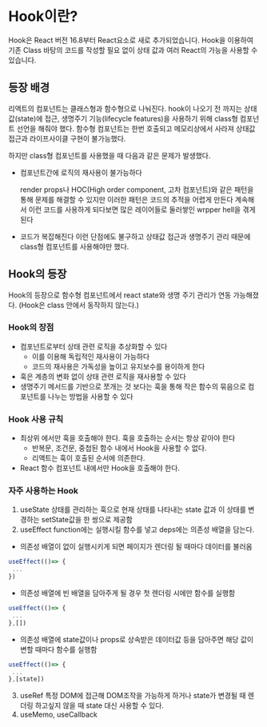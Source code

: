 # Hook이란?

Hook은 React 버전 16.8부터 React요소로 새로 추가되었습니다. Hook을 이용하여 기존 Class 바탕의 코드를 작성할 필요 없이 상태 값과 여러 React의 가능을 사용할 수 있습니다.

## 등장 배경

리액트의 컴포넌트는 클래스형과 함수형으로 나눠진다. hook이 나오기 전 까지는 상태값(state)에 접근, 생명주기 기능(lifecycle features)을 사용하기 위해 class형 컴포넌트 선언을 해줘야 했다. 함수형 컴포넌트는 한번 호출되고 메모리상에서 사라져 상태값 접근과 라이프사이클 구현이 불가능했다.

하지만 class형 컴포넌트를 사용했을 때 다음과 같은 문제가 발생했다.

- 컴포넌트간에 로직의 재사용이 불가능하다<br>

  render props나 HOC(High order component, 고차 컴포넌트)와 같은 패턴을 통해 문제를 해결할 수 있지만 이러한 패턴은 코드의 추적을 어렵게 만든다
  계속해서 이런 코드를 사용하게 되다보면 많은 레이어들로 둘러쌓인 wrpper hell을 겪게 된다

- 코드가 복잡해진다
  이런 단점에도 불구하고 상태값 접근과 생명주기 관리 때문에 class형 컴포넌트를 사용해야만 했다.

## Hook의 등장

Hook의 등장으로 함수형 컴포넌트에서 react state와 생명 주기 관리가 연동 가능해졌다.
(Hook은 class 안에서 동작하지 않는다.)

### Hook의 장점

- 컴포넌트로부터 상태 관련 로직을 추상화할 수 있다
  - 이를 이용해 독립적인 재사용이 가능하다
  - 코드의 재사용은 가독성을 높이고 유지보수를 용이하게 한다
- 훅은 계층의 변화 없이 상태 관련 로직을 재사용할 수 있다
- 생명주기 메서드를 기반으로 쪼개는 것 보다는 훅을 통해 작은 함수의 묶음으로 컴포넌트를 나누는 방법을 사용할 수 있다

### Hook 사용 규칙

- 최상위 에서만 훅을 호출해야 한다. 훅을 호출하는 순서는 항상 같아야 한다
  - 반복문, 조건문, 중첩된 함수 내에서 Hook을 사용할 수 없다.
  - 리액트는 훅이 호출된 순서에 의존한다.
- React 함수 컴포넌트 내에서만 Hook을 호출해야 한다.

### 자주 사용하는 Hook

1. useState
   상태를 관리하는 훅으로 현재 상태를 나타내는 state 값과 이 상태를 변경하는 setState값을 한 쌍으로 제공함
2. useEffect
   function에는 실행시킬 함수를 넣고 deps에는 의존성 배열을 담는다.

- 의존성 배열이 없이 실행시키게 되면 페이지가 렌더링 될 때마다 데이터를 불러옴

```js
useEffect(()=> {
 ...
})
```

- 의존성 배열에 빈 배열을 담아주게 될 경우 첫 렌더링 시에만 함수를 실행함

```js
useEffect(()=> {
 ...
},[])
```

- 의존성 배열에 state값이나 props로 상속받은 데이터값 등을 담아주면 해당 값이 변할 때마다 함수를 실행함

```js
useEffect(()=> {
 ...
},[state])
```

3. useRef
   특정 DOM에 접근해 DOM조작을 가능하게 하거나 state가 변경될 때 렌더링 하고싶지 않을 때 state 대신 사용할 수 있다.
4. useMemo, useCallback

